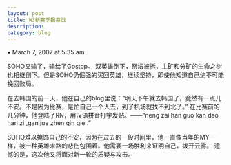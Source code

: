 ```yaml
---
layout: post
title: W3新赛季揭幕战
description: 
category: blog
---
```


• March 7, 2007 at 5:35 am 
 
SOHO又输了，输给了Gostop。
双英雄倒下，祭坛被拆，主矿和分矿的生命之树也相继倒下。但是SOHO仍倔强的买回英雄，继续坚持，即使他知道自己绝不可能挽回败局。

在去韩国的前一天，他在自己的blog里说：“明天下午就去韩国了，竟然有一点儿不安。不是因为比赛，是怕自己一个人去，到了机场就找不到北了。”
在比赛前的几分钟，他登陆了RN，用汉语拼音打字发贴。——“neng zai han guo kan dao han zi ,gan jue zhen qin qie .”

SOHO难以掩饰自己的不安，因为在过去的一段时间里，他一直像当年的MY一样，被一种英雄末路的悲伤包围着。他需要一场胜利来证明自己，拨开云雾。
遗憾的是，这次他又将面对新一轮的质疑与攻击。
